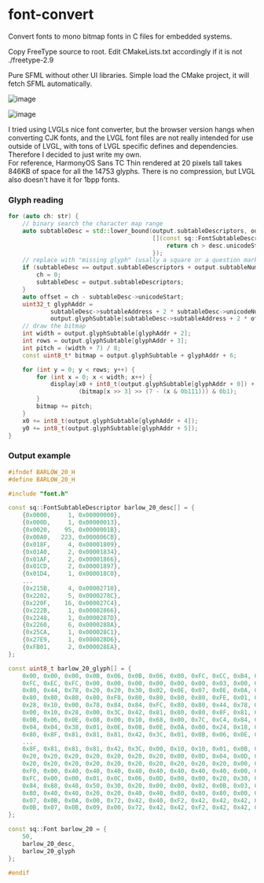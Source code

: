 # font-convert
Convert fonts to mono bitmap fonts in C files for embedded systems.

Copy FreeType source to root. Edit CMakeLists.txt accordingly if it is not ./freetype-2.9

Pure SFML without other UI libraries. Simple load the CMake project, it will fetch SFML automatically.

![image](https://github.com/jrymk/font-convert/assets/39593345/a92dbc20-1809-466d-8846-2b96e216efb3)

![image](https://github.com/jrymk/font-convert/assets/39593345/8d38001f-4da5-4bb8-ad10-1c8bb164fc42)

I tried using LVGLs nice font converter, but the browser version hangs when converting CJK fonts, and the LVGL font files are not really intended for use outside of LVGL, with tons of LVGL specific defines and dependencies. Therefore I decided to just write my own.\
For reference, HarmonyOS Sans TC Thin rendered at 20 pixels tall takes 846KB of space for all the 14753 glyphs. There is no compression, but LVGL also doesn't have it for 1bpp fonts.

### Glyph reading
```cpp
for (auto ch: str) {
    // binary search the character map range
    auto subtableDesc = std::lower_bound(output.subtableDescriptors, output.subtableDescriptors + output.subtableNum, ch,
                                         [](const sq::FontSubtableDescriptor& desc, const uint16_t& ch) {
                                             return ch > desc.unicodeStart + desc.unicodeNum - 1;
                                         });
    // replace with "missing glyph" (usally a square or a question mark) if not found
    if (subtableDesc == output.subtableDescriptors + output.subtableNum || subtableDesc->unicodeStart > ch) {
        ch = 0;
        subtableDesc = output.subtableDescriptors;
    }
    auto offset = ch - subtableDesc->unicodeStart;
    uint32_t glyphAddr =
            subtableDesc->subtableAddress + 2 * subtableDesc->unicodeNum + output.glyphSubtable[subtableDesc->subtableAddress + 2 * offset] * 256 +
            output.glyphSubtable[subtableDesc->subtableAddress + 2 * offset + 1];
    // draw the bitmap
    int width = output.glyphSubtable[glyphAddr + 2];
    int rows = output.glyphSubtable[glyphAddr + 3];
    int pitch = (width + 7) / 8;
    const uint8_t* bitmap = output.glyphSubtable + glyphAddr + 6;

    for (int y = 0; y < rows; y++) {
        for (int x = 0; x < width; x++) {
            display[x0 + int8_t(output.glyphSubtable[glyphAddr + 0]) + x][y0 + -int8_t(output.glyphSubtable[glyphAddr + 1]) + y] = (
                    (bitmap[x >> 3] >> (7 - (x & 0b111))) & 0b1);
        }
        bitmap += pitch;
    }
    x0 += int8_t(output.glyphSubtable[glyphAddr + 4]);
    y0 += int8_t(output.glyphSubtable[glyphAddr + 5]);
}
```

### Output example
```cpp
#ifndef BARLOW_20_H
#define BARLOW_20_H

#include "font.h"

const sq::FontSubtableDescriptor barlow_20_desc[] = {
	{0x0000,     1, 0x00000000},
	{0x000D,     1, 0x00000013},
	{0x0020,    95, 0x0000001B},
	{0x00A0,   223, 0x000006CB},
	{0x018F,     4, 0x00001809},
	{0x01A0,     2, 0x00001834},
	{0x01AF,     2, 0x00001866},
	{0x01CD,     2, 0x00001897},
	{0x01D4,     1, 0x000018C0},
    ...
	{0x215B,     4, 0x00002710},
	{0x2202,     5, 0x0000278C},
	{0x220F,    16, 0x000027C4},
	{0x222B,     1, 0x00002866},
	{0x2248,     1, 0x0000287D},
	{0x2260,     6, 0x0000288A},
	{0x25CA,     1, 0x000028C1},
	{0x27E9,     1, 0x000028D6},
	{0xFB01,     2, 0x000028EA},
};

const uint8_t barlow_20_glyph[] = {
    0x00, 0x00, 0x00, 0x0B, 0x06, 0x0B, 0x06, 0x00, 0xFC, 0xCC, 0xB4, 0xBC, 0xF4, 0xFC, 0xEC, 0xFC,
    0xFC, 0xEC, 0xFC, 0x00, 0x00, 0x00, 0x00, 0x00, 0x00, 0x03, 0x00, 0x00, 0x00, 0x00, 0x06, 0x00,
    0x80, 0x44, 0x78, 0x20, 0x20, 0x30, 0x02, 0x0E, 0x07, 0x0E, 0x0A, 0x00, 0x28, 0x10, 0x00, 0xFE,
    0x80, 0x80, 0x80, 0x80, 0xF8, 0x80, 0x80, 0x80, 0x80, 0xFE, 0x01, 0x0B, 0x06, 0x0B, 0x08, 0x00,
    0x28, 0x10, 0x00, 0x78, 0x84, 0x84, 0xFC, 0x80, 0x80, 0x44, 0x78, 0x01, 0x0E, 0x08, 0x0E, 0x0A,
    0x00, 0x10, 0x28, 0x00, 0x3C, 0x42, 0x81, 0x80, 0x80, 0x8F, 0x81, 0x81, 0x81, 0x42, 0x3C, 0x01,
    0x0B, 0x06, 0x0E, 0x08, 0x00, 0x10, 0x68, 0x00, 0x7C, 0xC4, 0x84, 0x84, 0x84, 0x84, 0xC4, 0x7C,
    0x04, 0x04, 0x38, 0x01, 0x0E, 0x08, 0x0E, 0x0A, 0x00, 0x24, 0x18, 0x00, 0x3C, 0x42, 0x81, 0x80,
    0x80, 0x8F, 0x81, 0x81, 0x81, 0x42, 0x3C, 0x01, 0x0B, 0x06, 0x0E, 0x08, 0x00, 0x48, 0x30, 0x00,
    ...
    0x8F, 0x81, 0x81, 0x81, 0x42, 0x3C, 0x00, 0x10, 0x10, 0x01, 0x0B, 0x06, 0x0E, 0x08, 0x00, 0x10,
    0x20, 0x20, 0x20, 0x20, 0x20, 0x20, 0x20, 0x00, 0x0D, 0x04, 0x0D, 0x04, 0x00, 0xF0, 0x00, 0x20,
    0x20, 0x20, 0x20, 0x20, 0x20, 0x20, 0x20, 0x20, 0x20, 0x20, 0x00, 0x0A, 0x04, 0x0A, 0x03, 0x00,
    0xF0, 0x00, 0x40, 0x40, 0x40, 0x40, 0x40, 0x40, 0x40, 0x40, 0x00, 0x0B, 0x03, 0x0B, 0x03, 0x00,
    0xFC, 0x00, 0x00, 0x01, 0x0C, 0x06, 0x0D, 0x08, 0x00, 0x20, 0x30, 0x50, 0x48, 0x48, 0x88, 0x84,
    0x84, 0x88, 0x48, 0x50, 0x30, 0x20, 0x00, 0x00, 0x02, 0x0B, 0x03, 0x0C, 0x06, 0x00, 0x80, 0x80,
    0x80, 0x40, 0x40, 0x20, 0x20, 0x40, 0x40, 0x80, 0x80, 0x80, 0x00, 0x00, 0x00, 0x11, 0x01, 0x0B,
    0x07, 0x0B, 0x0A, 0x00, 0x72, 0x42, 0x40, 0xF2, 0x42, 0x42, 0x42, 0x42, 0x42, 0x42, 0x42, 0x01,
    0x0B, 0x07, 0x0B, 0x09, 0x00, 0x72, 0x42, 0x42, 0xF2, 0x42, 0x42, 0x42, 0x42, 0x42, 0x42, 0x42,
};

const sq::Font barlow_20 = {
	50,
	barlow_20_desc,
	barlow_20_glyph
};

#endif

```
